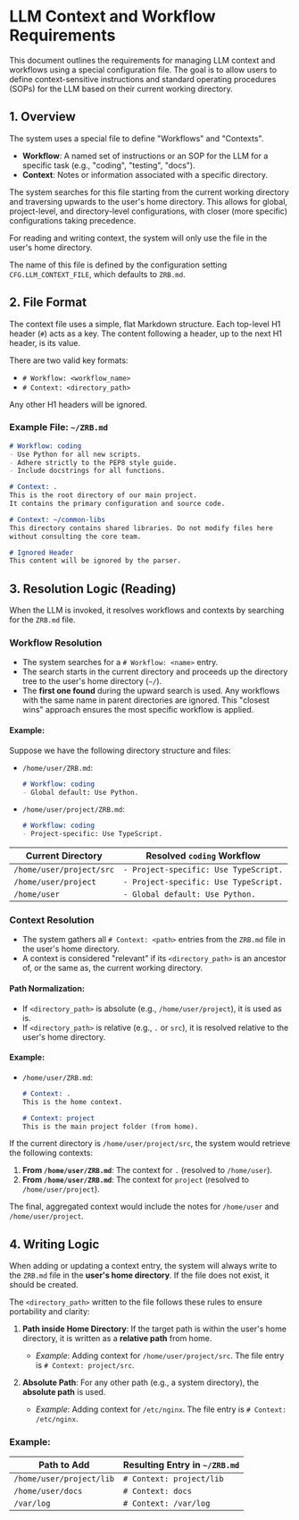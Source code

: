# LLM Context and Workflow Requirements

This document outlines the requirements for managing LLM context and workflows using a special configuration file. The goal is to allow users to define context-sensitive instructions and standard operating procedures (SOPs) for the LLM based on their current working directory.

## 1. Overview

The system uses a special file to define "Workflows" and "Contexts".

-   **Workflow**: A named set of instructions or an SOP for the LLM for a specific task (e.g., "coding", "testing", "docs").
-   **Context**: Notes or information associated with a specific directory.

The system searches for this file starting from the current working directory and traversing upwards to the user's home directory. This allows for global, project-level, and directory-level configurations, with closer (more specific) configurations taking precedence.

For reading and writing context, the system will only use the file in the user's home directory.

The name of this file is defined by the configuration setting `CFG.LLM_CONTEXT_FILE`, which defaults to `ZRB.md`.

## 2. File Format

The context file uses a simple, flat Markdown structure. Each top-level H1 header (`#`) acts as a key. The content following a header, up to the next H1 header, is its value.

There are two valid key formats:

-   `# Workflow: <workflow_name>`
-   `# Context: <directory_path>`

Any other H1 headers will be ignored.

### Example File: `~/ZRB.md`

```markdown
# Workflow: coding
- Use Python for all new scripts.
- Adhere strictly to the PEP8 style guide.
- Include docstrings for all functions.

# Context: .
This is the root directory of our main project.
It contains the primary configuration and source code.

# Context: ~/common-libs
This directory contains shared libraries. Do not modify files here
without consulting the core team.

# Ignored Header
This content will be ignored by the parser.
```

## 3. Resolution Logic (Reading)

When the LLM is invoked, it resolves workflows and contexts by searching for the `ZRB.md` file.

### Workflow Resolution

-   The system searches for a `# Workflow: <name>` entry.
-   The search starts in the current directory and proceeds up the directory tree to the user's home directory (`~/`).
-   The **first one found** during the upward search is used. Any workflows with the same name in parent directories are ignored. This "closest wins" approach ensures the most specific workflow is applied.

#### Example:

Suppose we have the following directory structure and files:

-   `/home/user/ZRB.md`:
    ```markdown
    # Workflow: coding
    - Global default: Use Python.
    ```
-   `/home/user/project/ZRB.md`:
    ```markdown
    # Workflow: coding
    - Project-specific: Use TypeScript.
    ```

| Current Directory         | Resolved `coding` Workflow         |
| ------------------------- | ---------------------------------- |
| `/home/user/project/src`  | `- Project-specific: Use TypeScript.` |
| `/home/user/project`      | `- Project-specific: Use TypeScript.` |
| `/home/user`              | `- Global default: Use Python.`    |

### Context Resolution

-   The system gathers all `# Context: <path>` entries from the `ZRB.md` file in the user's home directory.
-   A context is considered "relevant" if its `<directory_path>` is an ancestor of, or the same as, the current working directory.

#### Path Normalization:

-   If `<directory_path>` is absolute (e.g., `/home/user/project`), it is used as is.
-   If `<directory_path>` is relative (e.g., `.` or `src`), it is resolved relative to the user's home directory.

#### Example:

-   `/home/user/ZRB.md`:
    ```markdown
    # Context: .
    This is the home context.

    # Context: project
    This is the main project folder (from home).
    ```

If the current directory is `/home/user/project/src`, the system would retrieve the following contexts:

1.  **From `/home/user/ZRB.md`**: The context for `.` (resolved to `/home/user`).
2.  **From `/home/user/ZRB.md`**: The context for `project` (resolved to `/home/user/project`).

The final, aggregated context would include the notes for `/home/user` and `/home/user/project`.

## 4. Writing Logic

When adding or updating a context entry, the system will always write to the `ZRB.md` file in the **user's home directory**. If the file does not exist, it should be created.

The `<directory_path>` written to the file follows these rules to ensure portability and clarity:

1.  **Path inside Home Directory**: If the target path is within the user's home directory, it is written as a **relative path** from home.
    -   *Example*: Adding context for `/home/user/project/src`. The file entry is `# Context: project/src`.

2.  **Absolute Path**: For any other path (e.g., a system directory), the **absolute path** is used.
    -   *Example*: Adding context for `/etc/nginx`. The file entry is `# Context: /etc/nginx`.

### Example:

| Path to Add             | Resulting Entry in `~/ZRB.md` |
| ----------------------- | ---------------------------------- |
| `/home/user/project/lib`| `# Context: project/lib`           |
| `/home/user/docs`       | `# Context: docs`                  |
| `/var/log`              | `# Context: /var/log`              |
